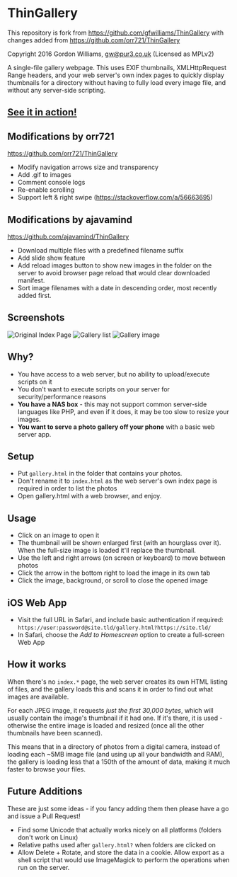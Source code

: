 ThinGallery
===========
This repository is fork from 
https://github.com/gfwilliams/ThinGallery with changes added from https://github.com/orr721/ThinGallery

Copyright 2016 Gordon Williams, gw@pur3.co.uk (Licensed as MPLv2)

A single-file gallery webpage. This uses EXIF thumbnails, XMLHttpRequest Range headers, 
and your web server's own index pages to quickly display thumbnails for a directory without
having to fully load every image file, and without any server-side scripting.

[See it in action!](http://www.pur3.co.uk/gallery/gallery.html)
----------------------------------

Modifications by orr721
-----------------------
https://github.com/orr721/ThinGallery

* Modify navigation arrows size and transparency
* Add .gif to images
* Comment console logs
* Re-enable scrolling
* Support left & right swipe (https://stackoverflow.com/a/56663695)

Modifications by ajavamind
-----------------------
https://github.com/ajavamind/ThinGallery

* Download multiple files with a predefined filename suffix
* Add slide show feature
* Add reload images button to show new images in the folder on the server to avoid browser page reload that would clear downloaded manifest.
* Sort image filenames with a date in descending order, most recently added first.


Screenshots
-----------------------

![Original Index Page](screenshots/index.png)
![Gallery list](screenshots/gallery1.png)
![Gallery image](screenshots/gallery2.png)

Why?
----

* You have access to a web server, but no ability to upload/execute scripts on it
* You don't want to execute scripts on your server for security/performance reasons
* **You have a NAS box** - this may not support common server-side 
languages like PHP, and even if it does, it may be too slow to resize your images.
* **You want to serve a photo gallery off your phone** with a basic web server app.

Setup
-----

* Put `gallery.html` in the folder that contains your photos. 
* Don't rename it to `index.html` as the web server's own index page is required in order to list the photos
* Open gallery.html with a web browser, and enjoy.

Usage
-----

* Click on an image to open it
* The thumbnail will be shown enlarged first (with an hourglass over it). When the full-size image is loaded it'll replace the thumbnail.
* Use the left and right arrows (on screen or keyboard) to move between photos
* Click the arrow in the bottom right to load the image in its own tab
* Click the image, background, or scroll to close the opened image

iOS Web App
-----------

* Visit the full URL in Safari, and include basic authentication if required: `https://user:password@site.tld/gallery.html?https://site.tld/`
* In Safari, choose the *Add to Homescreen* option to create a full-screen Web App

How it works
------------

When there's no `index.*` page, the web server creates its own HTML listing of files, and
the gallery loads this and scans it in order to find out what images are available.

For each JPEG image, it requests *just the first 30,000 bytes*, which will usually contain
the image's thumbnail if it had one. If it's there, it is used - otherwise the entire image
is loaded and resized (once all the other thumbnails have been scanned).

This means that in a directory of photos from a digital camera, instead of loading each
~5MB image file (and using up all your bandwidth and RAM), the gallery is loading less 
that a 150th of the amount of data, making it much faster to browse your files.

Future Additions
----------------

These are just some ideas - if you fancy adding them then please have a go and issue a Pull Request!

* Find some Unicode that actually works nicely on all platforms (folders don't work on Linux)
* Relative paths used after `gallery.html?` when folders are clicked on
* Allow Delete + Rotate, and store the data in a cookie. Allow export as a shell script that 
would use ImageMagick to perform the operations when run on the server.

